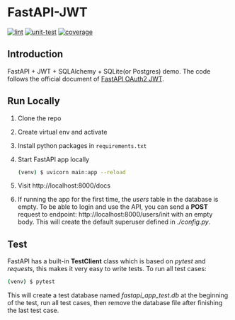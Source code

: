 # FastAPI-JWT
[![lint](https://github.com/Redevil10/fastapi-jwt/actions/workflows/lint.yaml/badge.svg)](https://github.com/Redevil10/fastapi-jwt/actions/workflows/lint.yaml) [![unit-test](https://github.com/Redevil10/fastapi-jwt/actions/workflows/unit-test.yaml/badge.svg)](https://github.com/Redevil10/fastapi-jwt/actions/workflows/unit-test.yaml) [![coverage](https://img.shields.io/endpoint?url=https://gist.githubusercontent.com/Redevil10/426778eefb0a2907ee258ec5ff7c5960/raw/f55877451816ffb6ef8d02dd1152f7f790c6b3be/covbadge.json)](https://github.com/Redevil10/fastapi-jwt/actions/workflows/coverage.yaml)
## Introduction
FastAPI + JWT + SQLAlchemy + SQLite(or Postgres) demo.
The code follows the official document of [FastAPI OAuth2 JWT](https://fastapi.tiangolo.com/tutorial/security/oauth2-jwt/).


## Run Locally
1. Clone the repo

2. Create virtual env and activate

3. Install python packages in `requirements.txt`

4. Start FastAPI app locally
    ```bash
    (venv) $ uvicorn main:app --reload
    ```
5. Visit http://localhost:8000/docs

6. If running the app for the first time, the *users* table in the database is empty. To be able to login and use the API, you can send a **POST** request to endpoint:
 http://localhost:8000/users/init with an empty body. This will create the default superuser defined in *./config.py*.

   
## Test
FastAPI has a built-in **TestClient** class which is based on *pytest* and *requests*, this makes it very easy to write tests.
To run all test cases: 
```bash
(venv) $ pytest
```
This will create a test database named *fastapi_app_test.db* at the beginning of the test, run all test cases, then remove the database file after finishing the last test case. 
